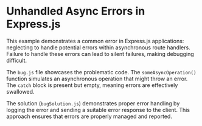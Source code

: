 # Unhandled Async Errors in Express.js
This example demonstrates a common error in Express.js applications: neglecting to handle potential errors within asynchronous route handlers.  Failure to handle these errors can lead to silent failures, making debugging difficult. 

The `bug.js` file showcases the problematic code. The `someAsyncOperation()` function simulates an asynchronous operation that might throw an error.  The `catch` block is present but empty, meaning errors are effectively swallowed.

The solution (`bugSolution.js`) demonstrates proper error handling by logging the error and sending a suitable error response to the client.  This approach ensures that errors are properly managed and reported.